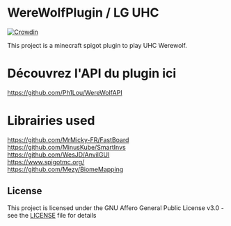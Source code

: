 # WereWolfPlugin / LG UHC

[![Crowdin](https://badges.crowdin.net/plugin-werewolf-uhc/localized.svg)](https://crowdin.com/project/plugin-werewolf-uhc)

This project is a minecraft spigot plugin to play UHC Werewolf.

# Découvrez l'API du plugin ici

<https://github.com/Ph1Lou/WereWolfAPI>

# Librairies used

<https://github.com/MrMicky-FR/FastBoard>  
<https://github.com/MinusKube/SmartInvs>  
<https://github.com/WesJD/AnvilGUI>  
<https://www.spigotmc.org/>  
<https://github.com/Mezy/BiomeMapping>  

## License

This project is licensed under the GNU Affero General Public License v3.0 - see the [LICENSE](LICENSE) file for details
